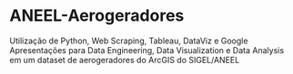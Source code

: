 # ANEEL-Aerogeradores
Utilização de Python, Web Scraping, Tableau, DataViz e Google Apresentações para Data Engineering, Data Visualization e Data Analysis em um dataset de aerogeradores do ArcGIS do SIGEL/ANEEL 
